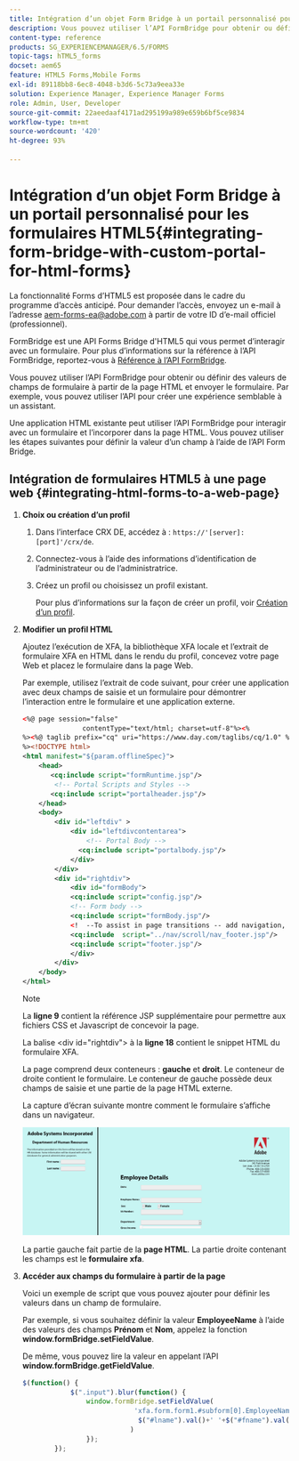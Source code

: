 ```yaml
---
title: Intégration d’un objet Form Bridge à un portail personnalisé pour les formulaires HTML5
description: Vous pouvez utiliser l’API FormBridge pour obtenir ou définir des valeurs de champs de formulaire à partir de la page HTML et envoyer le formulaire.
content-type: reference
products: SG_EXPERIENCEMANAGER/6.5/FORMS
topic-tags: hTML5_forms
docset: aem65
feature: HTML5 Forms,Mobile Forms
exl-id: 89118bb8-6ec8-4048-b3d6-5c73a9eea33e
solution: Experience Manager, Experience Manager Forms
role: Admin, User, Developer
source-git-commit: 22aeedaaf4171ad295199a989e659b6bf5ce9834
workflow-type: tm+mt
source-wordcount: '420'
ht-degree: 93%

---
```


# Intégration d’un objet Form Bridge à un portail personnalisé pour les formulaires HTML5{#integrating-form-bridge-with-custom-portal-for-html-forms}

<span class="preview"> La fonctionnalité Forms d’HTML5 est proposée dans le cadre du programme d’accès anticipé. Pour demander l’accès, envoyez un e-mail à l’adresse aem-forms-ea@adobe.com à partir de votre ID d’e-mail officiel (professionnel).
</span>

FormBridge est une API Forms Bridge d&#39;HTML5 qui vous permet d’interagir avec un formulaire. Pour plus d’informations sur la référence à l’API FormBridge, reportez-vous à [Référence à l’API FormBridge](https://experienceleague.adobe.com/en/docs/experience-manager-65/content/forms/developer-reference/form-bridge-apis).

Vous pouvez utiliser l’API FormBridge pour obtenir ou définir des valeurs de champs de formulaire à partir de la page HTML et envoyer le formulaire. Par exemple, vous pouvez utiliser l’API pour créer une expérience semblable à un assistant.

Une application HTML existante peut utiliser l’API FormBridge pour interagir avec un formulaire et l’incorporer dans la page HTML. Vous pouvez utiliser les étapes suivantes pour définir la valeur d’un champ à l’aide de l’API Form Bridge.

## Intégration de formulaires HTML5 à une page web {#integrating-html-forms-to-a-web-page}

1. **Choix ou création d’un profil**

   1. Dans l’interface CRX DE, accédez à : `https://'[server]:[port]'/crx/de`.
   1. Connectez-vous à l’aide des informations d’identification de l’administrateur ou de l’administratrice.
   1. Créez un profil ou choisissez un profil existant.

      Pour plus d’informations sur la façon de créer un profil, voir [Création d’un profil](/help/forms/custom-profile.md).

1. **Modifier un profil HTML**

   Ajoutez l’exécution de XFA, la bibliothèque XFA locale et l’extrait de formulaire XFA en HTML dans le rendu du profil, concevez votre page Web et placez le formulaire dans la page Web.

   Par exemple, utilisez l’extrait de code suivant, pour créer une application avec deux champs de saisie et un formulaire pour démontrer l’interaction entre le formulaire et une application externe.

   ```xml
   <%@ page session="false"
                  contentType="text/html; charset=utf-8"%><%
   %><%@ taglib prefix="cq" uri="https://www.day.com/taglibs/cq/1.0" %><%
   %><!DOCTYPE html>
   <html manifest="${param.offlineSpec}">
       <head>
          <cq:include script="formRuntime.jsp"/>
           <!-- Portal Scripts and Styles -->
          <cq:include script="portalheader.jsp"/>
       </head>
       <body>
           <div id="leftdiv" >
               <div id="leftdivcontentarea">
                   <!-- Portal Body -->
                 <cq:include script="portalbody.jsp"/>
               </div>
           </div>
           <div id="rightdiv">
               <div id="formBody">
               <cq:include script="config.jsp"/>
               <!-- Form body -->
               <cq:include script="formBody.jsp"/>
               <!  --To assist in page transitions -- add navigation, based on scrolling -->
               <cq:include  script="../nav/scroll/nav_footer.jsp"/>
               <cq:include script="footer.jsp"/>
               </div>
           </div>
       </body>
   </html>
   ```

   >[!NOTE]
   >
   >La **ligne 9** contient la référence JSP supplémentaire pour permettre aux fichiers CSS et Javascript de concevoir la page.
   >
   >
   >La balise &lt;div id=&quot;rightdiv&quot;> à la **ligne 18** contient le snippet HTML du formulaire XFA.
   >
   >
   >La page comprend deux conteneurs : **gauche** et **droit**. Le conteneur de droite contient le formulaire. Le conteneur de gauche possède deux champs de saisie et une partie de la page HTML externe.
   >
   >
   >La capture d’écran suivante montre comment le formulaire s’affiche dans un navigateur.

   ![Portail](assets/portal.jpg)

   La partie gauche fait partie de la **page HTML**. La partie droite contenant les champs est le **formulaire xfa**.

1. **Accéder aux champs du formulaire à partir de la page**

   Voici un exemple de script que vous pouvez ajouter pour définir les valeurs dans un champ de formulaire.

   Par exemple, si vous souhaitez définir la valeur **EmployeeName** à l’aide des valeurs des champs **Prénom** et **Nom**, appelez la fonction **window.formBridge.setFieldValue**.

   De même, vous pouvez lire la valeur en appelant l’API **window.formBridge.getFieldValue**.

   ```javascript
   $(function() {
               $(".input").blur(function() {
                   window.formBridge.setFieldValue(
                               'xfa.form.form1.#subform[0].EmployeeName',
                                $("#lname").val()+' '+$("#fname").val()
                              )
                   });
           });
   ```
